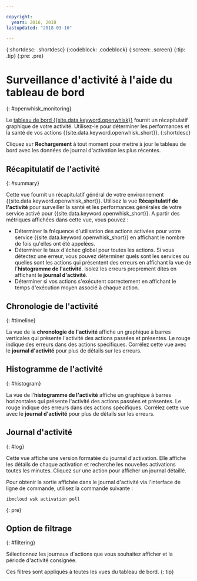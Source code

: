 ```yaml
---

copyright:
  years: 2016, 2018
lastupdated: "2018-03-16"

---
```


{:shortdesc: .shortdesc}
{:codeblock: .codeblock}
{:screen: .screen}
{:tip: .tip}
{:pre: .pre}

# Surveillance d'activité à l'aide du tableau de bord
{: #openwhisk_monitoring}

Le [tableau de bord {{site.data.keyword.openwhisk}}](https://console.bluemix.net/openwhisk/dashboard/) fournit un récapitulatif graphique de votre activité. Utilisez-le pour déterminer les performances et la santé de vos actions {{site.data.keyword.openwhisk_short}}.
{:shortdesc}

Cliquez sur **Rechargement** à tout moment pour mettre à jour le tableau de bord avec les données de journal d'activation les plus récentes.

## Récapitulatif de l'activité
{: #summary}

Cette vue fournit un récapitulatif général de votre environnement {{site.data.keyword.openwhisk_short}}. Utilisez la vue **Récapitulatif de l'activité** pour surveiller la santé et les performances générales de votre service activé pour {{site.data.keyword.openwhisk_short}}. A partir des métriques affichées dans cette vue, vous pouvez :
* Déterminer la fréquence d'utilisation des actions activées pour votre service {{site.data.keyword.openwhisk_short}} en affichant le nombre de fois qu'elles ont été appelées.
* Déterminer le taux d'échec global pour toutes les actions. Si vous détectez une erreur, vous pouvez déterminer quels sont les services ou quelles sont les actions qui présentent des erreurs en affichant la vue de l'**histogramme de l'activité**. Isolez les erreurs proprement dites en affichant le **journal d'activité**.
* Déterminer si vos actions s'exécutent correctement en affichant le temps d'exécution moyen associé à chaque action.

<!-- For tips on improving performance, see troubleshooting? -->

## Chronologie de l'activité
{: #timeline}

La vue de la **chronologie de l'activité** affiche un graphique à barres verticales qui présente l'activité des actions passées et présentes. Le rouge indique des erreurs dans des actions spécifiques. Corrélez cette vue avec le **journal d'activité** pour plus de détails sur les erreurs.

## Histogramme de l'activité
{: #histogram}

La vue de l'**histogramme de l'activité** affiche un graphique à barres horizontales qui présente l'activité des actions passées et présentes. Le rouge indique des erreurs dans des actions spécifiques. Corrélez cette vue avec le **journal d'activité** pour plus de détails sur les erreurs.

## Journal d'activité
{: #log}

Cette vue affiche une version formatée du journal d'activation. Elle affiche les détails de chaque activation et recherche les nouvelles activations toutes les minutes. Cliquez sur une action pour afficher un journal détaillé.

Pour obtenir la sortie affichée dans le journal d'activité via l'interface de ligne de commande, utilisez la commande suivante :
```
ibmcloud wsk activation poll
```
{: pre}

## Option de filtrage
{: #filtering}

Sélectionnez les journaux d'actions que vous souhaitez afficher et la période d'activité consignée.

Ces filtres sont appliqués à toutes les vues du tableau de bord.
{: tip}
